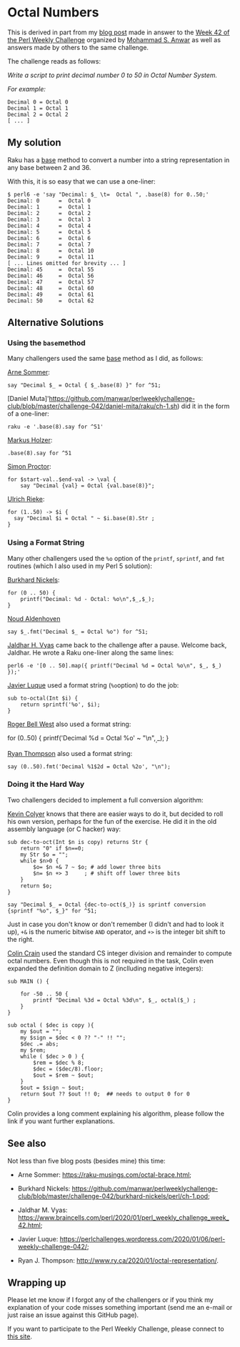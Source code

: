 # Octal Numbers

This is derived in part from my [blog post](http://blogs.perl.org/users/laurent_r/2020/01/perl-weekly-challenge-42-octal-numbers-and-balanced-parentheses.html) made in answer to the [Week 42 of the Perl Weekly Challenge](https://perlweeklychallenge.org/blog/perl-weekly-challenge-042/) organized by  <a href="http://blogs.perl.org/users/mohammad_s_anwar/">Mohammad S. Anwar</a> as well as answers made by others to the same challenge.

The challenge reads as follows:

*Write a script to print decimal number 0 to 50 in Octal Number System.*

*For example:*

    Decimal 0 = Octal 0
    Decimal 1 = Octal 1
    Decimal 2 = Octal 2
    [ ... ]

## My solution

Raku has a [base](https://docs.raku.org/routine/base) method to convert a number into a string representation in any base between 2 and 36.

With this, it is so easy that we can use a one-liner:

    $ perl6 -e 'say "Decimal: $_ \t=  Octal ", .base(8) for 0..50;'
    Decimal: 0      =  Octal 0
    Decimal: 1      =  Octal 1
    Decimal: 2      =  Octal 2
    Decimal: 3      =  Octal 3
    Decimal: 4      =  Octal 4
    Decimal: 5      =  Octal 5
    Decimal: 6      =  Octal 6
    Decimal: 7      =  Octal 7
    Decimal: 8      =  Octal 10
    Decimal: 9      =  Octal 11
    [ ... Lines omitted for brevity ... ]
    Decimal: 45     =  Octal 55
    Decimal: 46     =  Octal 56
    Decimal: 47     =  Octal 57
    Decimal: 48     =  Octal 60
    Decimal: 49     =  Octal 61
    Decimal: 50     =  Octal 62

## Alternative Solutions

### Using the `base`method

Many challengers used the same [base](https://docs.raku.org/routine/base) method as I did, as follows:

[Arne Sommer](https://github.com/manwar/perlweeklychallenge-club/blob/master/challenge-042/arne-sommer/raku/ch-1.p6):

``` Perl6
say "Decimal $_ = Octal { $_.base(8) }" for ^51;
```

[Daniel Muta]'https://github.com/manwar/perlweeklychallenge-club/blob/master/challenge-042/daniel-mita/raku/ch-1.sh) did it in the form of a one-liner:

``` Perl6
raku -e '.base(8).say for ^51'
```

[Markus Holzer](https://github.com/manwar/perlweeklychallenge-club/blob/master/challenge-042/markus-holzer/raku/ch-1.p6):

``` Perl6
.base(8).say for ^51
```

[Simon Proctor](https://github.com/manwar/perlweeklychallenge-club/blob/master/challenge-042/simon-proctor/raku/ch-1.p6):

``` Perl6
for $start-val..$end-val -> \val {
    say "Decimal {val} = Octal {val.base(8)}";
```

[Ulrich Rieke](https://github.com/manwar/perlweeklychallenge-club/blob/master/challenge-042/ulrich-rieke/raku/ch-1.p6):

``` Perl6
for (1..50) -> $i {
  say "Decimal $i = Octal " ~ $i.base(8).Str ;
}
```

### Using a Format String

Many other challengers used the `%o` option of the `printf`, `sprintf`, and `fmt` routines (which I also used in my Perl 5 solution):


[Burkhard Nickels](https://github.com/manwar/perlweeklychallenge-club/blob/master/challenge-042/burkhard-nickels/raku/ch-1.p6):

``` Perl6
for (0 .. 50) { 
	printf("Decimal: %d - Octal: %o\n",$_,$_); 
}
```


[Noud Aldenhoven](https://github.com/manwar/perlweeklychallenge-club/blob/master/challenge-042/noud/raku/ch-1.p6) 

``` Perl6
say $_.fmt("Decimal $_ = Octal %o") for ^51;
```

[Jaldhar H. Vyas](https://github.com/manwar/perlweeklychallenge-club/blob/master/challenge-042/jaldhar-h-vyas/raku/ch-1.sh) came back to the challenge after a pause. Welcome back, Jaldhar. He wrote a Raku one-liner along the same lines:

    perl6 -e '[0 .. 50].map({ printf("Decimal %d = Octal %o\n", $_, $_) });'

[Javier Luque](https://github.com/manwar/perlweeklychallenge-club/blob/master/challenge-042/javier-luque/raku/ch-1.p6) used a format string (`%o`option) to do the job:

``` Perl6
sub to-octal(Int $i) {
    return sprintf('%o', $i);
}
```

[Roger Bell West](https://github.com/manwar/perlweeklychallenge-club/blob/master/challenge-042/roger-bell-west/raku/ch-1.p6) also used a format string:

for (0..50) {
  printf('Decimal %d = Octal %o' ~ "\n",$_,$_);
}

[Ryan Thompson](https://github.com/manwar/perlweeklychallenge-club/blob/master/challenge-042/ryan-thompson/raku/ch-1.p6) also used a format string:

```Perl6
say (0..50).fmt('Decimal %1$2d = Octal %2o', "\n");
```

### Doing it the Hard Way

Two challengers decided to implement a full conversion algorithm:

[Kevin Colyer](https://github.com/manwar/perlweeklychallenge-club/blob/master/challenge-042/kevin-colyer/raku/ch-1.p6) knows that there are easier ways to do it, but decided to roll his own version, perhaps for the fun of the exercise. He did it in the old assembly language (or C hacker) way:

``` Perl6
sub dec-to-oct(Int $n is copy) returns Str {
    return "0" if $n==0;
    my Str $o = "";
    while $n>0 {
        $o= $n +& 7 ~ $o; # add lower three bits
        $n= $n +> 3     ; # shift off lower three bits
    }
    return $o;
}

say "Decimal $_ = Octal {dec-to-oct($_)} is sprintf conversion {sprintf "%o", $_}" for ^51;
```

Just in case you don't know or don't remember (I didn't and had to look it up), `+&` is the numeric bitwise `AND` operator, and `+>` is the integer bit shift to the right.

[Colin Crain](https://github.com/manwar/perlweeklychallenge-club/blob/master/challenge-042/colin-crain/raku/ch-1.p6) used the standard CS integer division and remainder to compute octal numbers. Even though this is not required in the task, Colin even expanded the definition domain to Z (inclluding negative integers):

``` Perl6
sub MAIN () {

    for -50 .. 50 {
        printf "Decimal %3d = Octal %3d\n", $_, octal($_) ;
    }
}

sub octal ( $dec is copy ){
    my $out = "";
    my $sign = $dec < 0 ?? "-" !! "";
    $dec .= abs;
    my $rem;
    while ( $dec > 0 ) {
        $rem = $dec % 8;
        $dec = ($dec/8).floor;
        $out = $rem ~ $out;
    }
    $out = $sign ~ $out;
    return $out ?? $out !! 0;  ## needs to output 0 for 0
}
```

Colin provides a long comment explaining his algorithm, please follow the link if you want further explanations.

## See also

Not less than five blog posts (besides mine) this time:

* Arne Sommer: https://raku-musings.com/octal-brace.html;

* Burkhard Nickels: https://github.com/manwar/perlweeklychallenge-club/blob/master/challenge-042/burkhard-nickels/perl/ch-1.pod;

* Jaldhar M. Vyas: https://www.braincells.com/perl/2020/01/perl_weekly_challenge_week_42.html; 

* Javier Luque: https://perlchallenges.wordpress.com/2020/01/06/perl-weekly-challenge-042/;

* Ryan J. Thompson: http://www.ry.ca/2020/01/octal-representation/.

## Wrapping up

Please let me know if I forgot any of the challengers or if you think my explanation of your code misses something important (send me an e-mail or just raise an issue against this GitHub page).

If you want to participate to the Perl Weekly Challenge, please connect to [this site](https://perlweeklychallenge.org/).
